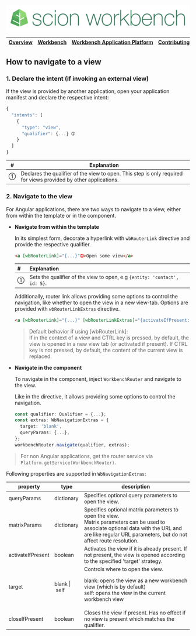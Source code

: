 ![SCION Workbench](/resources/site/logo/scion-workbench-banner.png)

[Overview][menu-overview] | [Workbench][menu-workbench] | [Workbench&nbsp;Application&nbsp;Platform][menu-workbench-application-platform] | [Contributing][menu-contributing] | [Changelog][menu-changelog] | [Sponsoring][menu-sponsoring] | [Links][menu-links]
|---|---|---|---|---|---|---|

## How to navigate to a view

### 1. Declare the intent (if invoking an external view)

If the view is provided by another application, open your application manifest and declare the respective intent:
  
```javascript
{
  "intents": [
    {
      "type": "view",
      "qualifier": {...} ➀
    }
  ]
}
```
|#|Explanation|
|-|-|
|➀|Declares the qualifier of the view to open. This step is only required for views provided by other applications.|

### 2. Navigate to the view

For Angular applications, there are two ways to navigate to a view, either from within the template or in the component.

- **Navigate from within the template**

    In its simplest form, decorate a hyperlink with `wbRouterLink` directive and provide the respective qualifier.

    ```html
    <a [wbRouterLink]="{...}"➀>Open some view</a>
    ```
    |#|Explanation|
    |-|-|
    |➀|Sets the qualifier of the view to open, e.g `{entity: 'contact', id: 5}`.|

    Additionally, router link allows providing some options to control the navigation, like whether to open the view in a new view-tab. Options are provided with `wbRouterLinkExtras` directive.

    ```html
    <a [wbRouterLink]="{...}" [wbRouterLinkExtras]="{activateIfPresent: false, target: 'blank'}">
    ```

    > Default behavior if using [wbRouterLink]:\
    If in the context of a view and CTRL key is pressed, by default, the view is opened in a new view tab (or activated if present). If CTRL key is not pressed, by default, the content of the current view is replaced.

- **Navigate in the component**

    To navigate in the component, inject `WorkbenchRouter` and navigate to the view.

    Like in the directive, it allows providing some options to control the navigation.

    ```typescript
    const qualifier: Qualifier = {...};
    const extras: WbNavigationExtras = {
      target: 'blank',
      queryParams: {...},
    };
    workbenchRouter.navigate(qualifier, extras);
    ```

> For non Angular applications, get the router service via `Platform.getService(WorkbenchRouter)`.

Following properties are supported in `WbNavigationExtras`:

|property|type|description|
|-|-|-|
|queryParams|dictionary|Specifies optional query parameters to open the view.|
|matrixParams|dictionary|Specifies optional matrix parameters to open the view.<br>Matrix parameters can be used to associate optional data with the URL and are like regular URL parameters, but do not affect route resolution.|
|activateIfPresent|boolean|Activates the view if it is already present. If not present, the view is opened according to the specified 'target' strategy.|
|target|blank&nbsp;\|&nbsp;self|Controls where to open the view.<p>blank: opens the view as a new workbench view (which is by default)<br>self:  opens the view in the current workbench view|
|closeIfPresent|boolean|Closes the view if present. Has no effect if no view is present which matches the qualifier.|


[menu-overview]: /README.md
[menu-workbench]: /resources/site/workbench.md
[menu-workbench-application-platform]: /resources/site/workbench-application-platform.md
[menu-contributing]: /CONTRIBUTING.md
[menu-changelog]: /resources/site/changelog.md
[menu-sponsoring]: /resources/site/sponsors.md
[menu-links]: /resources/site/links.md